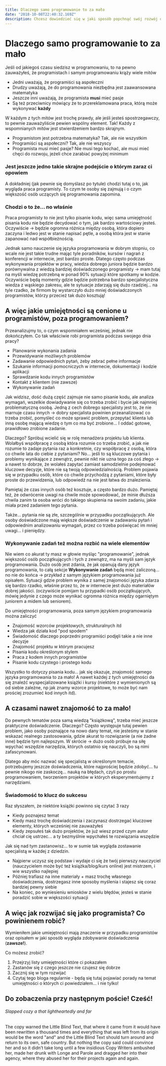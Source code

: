 ```yaml
---
title: Dlaczego samo programowanie to za mało
date: "2018-10-08T22:40:32.169Z"
description: Chcesz dowiedzieć się w jaki sposób popchnąć swój rozwój do przodu? Zapraszam do czytania!
---
```


# Dlaczego samo programowanie to za mało

Jeśli od jakiegoś czasu siedzisz w programowaniu, to na pewno zauważyłeś, że programistach i samym programowaniu krąży wiele mitów

- Jedni uważają, że programiści są aspołeczni
- Drudzy uważają, że do programowania niezbędna jest zaawansowana matematyka
- Jeszcze inni uważają, że programista **musi** mieć pasje
- Są też przeciwnicy mówiący że to przereklamowana praca, którą może wykonywać **każdy**

W każdym z tych mitów jest trochę prawdy, ale jeśli jesteś spostrzegawczy, to pewnie zauważyliście pewien wspólny element.
Tak! Każdy z wspomnianych mitów jest stwierdzeniem bardzo skrajnym.

- Programistom jest potrzebna matematyka? Tak, ale nie wszystkim
- Programiści są aspołeczni? Tak, ale nie wszyscy
- Programista musi mieć pasje? Nie musi tego kochać, ale musi mieć chęci do rozwoju, jeżeli chce zarabiać powyżej minimum

### Jest jeszcze jedno takie skrajne podejście o którym zaraz ci opowiem

A dokładniej (jak pewnie się domyślasz po tytule) chodzi tutaj o to, jak wygląda praca programisty.
To czym te osoby się zajmują i o czym większość osób uczących się programowania zapomina.

### Chodzi o to że... no właśnie

Praca programisty to nie jest tylko pisanie kodu, więc sama umiejętność pisania kodu nie będzie decydować o tym, jak bardzo wartościowy jesteś.
Oczywiście -> będzie ogromna różnica między osobą, która dopiero zaczyna i ledwo jest w stanie napisać pętle, a osobą która jest w stanie zapanować nad współbieżnością.

Jednak samo nauczenie się języka programowania w dobrym stopniu, co wcale nie jest takie trudne mając tyle poradników, kursów i nagrań z konferencji w internecie, jest bardzo proste.
Dlatego często podczas wykonywania projektów w pracy, wiedza dobrego juniora będzie bardzo porównywalna z wiedzą bardziej doświadczonego programisty -> mam tutaj na myśli wiedzę potrzebną w ponad 90% sytuacji które spotkamy w kodzie. Oczywiście będą momenty gdzie będzie potrzebna bardzo specjalistyczna wiedza z wąskiego zakresu, ale te sytuacje zdarzają się dużo rzadziej... na tyle rzadko, że firmom by wystarczyło dużo mniej doświadczonych programistów, którzy przecież tak dużo kosztują!

## A więc jakie umiejętności są cenione u programistów, poza programowaniem?

Przeanalizujmy to, o czym wspomniałem wcześniej, jednak nie dokończyłem.
Co tak właściwie robi programista podczas swojego dnia pracy?

- Planowanie wykonania zadania
- Przewidywanie możliwych problemów
- Zadawanie odpowiednich pytań, żeby zebrać pełne informacje
- Szukanie informacji pomocniczych w internecie, dokumentacji i kodzie aplikacji
- Sprawdzanie kodu innych programistów
- Kontakt z klientem (nie zawsze)
- Wykonywanie zadań

Jak widzisz, dość dużą część zajmuje nie samo pisanie kodu, ale analiza wymagań, wszelkie dowiadywanie się co trzeba zrobić i bycie jak najmniej problematyczną osobą.
Jedną z cech dobrego specjalisty jest to, że nie marnuje czasu innych -> dobry specjalista powinien przeanalizować co trzeba zrobić, pomyśleć co może sprawić problem, przepytać klienta lub inną osobę mającą wiedzę o tym co ma być zrobione...
I oddać gotowe, prawidłowo zrobione zadanie.

Dlaczego? Spróbuj wcielić się w rolę menadżera projektu lub klienta.
Wolałbyś współpracę z osobą która rozumie co trzeba zrobić, a jak nie rozumie to zadaje pytania raz a konkretnie, czy współpracę z osobą, która co chwile lata do ciebie z pytaniami?
No... jeśli to są kluczowe pytania i problemy wynikające z zewnątrz, pewnie nikt nie uzna tego za coś złego -> a nawet to dobrze, że wolałeś zapytać zamiast samodzielnie podejmować kluczowe decyzje, które nie są twoją odpowiedzialnością.
Problem pojawia się w przypadku osób, które co chwile przychodzą z pytaniami, które były proste do przewidzenia, lub odpowiedź na nie jest łatwa do znalezienia.

Pamiętaj że czas innych osób też kosztuje, a często bardzo dużo.
Pamiętaj też, że odwrócenie uwagi na chwile może spowodować, że minie dłuższa chwila zanim ta osoba wróci do takiego skupienia na swoim zadaniu, jakie miała przed zadaniem tego pytania.

Także... pytania nie są złe, szczególnie w przypadku początkujących. Ale osoby doświadczone mają większe doświadczenie w zadawaniu pytań i odpowiednim analizowaniu wymagań, przez co trzeba poświęcać im mniej uwagi... i pieniędzy.

### Wykonywanie zadań też można rozbić na wiele elementów

Nie wiem co akurat ty masz w głowie myśląc "programowanie", jednak większość osób początkujących i tych z zewnątrz, ma na myśli sam język programowania.
Dużo osób jest zdania, że jak opanują dany język programowania, to całą sekcje **Wykonywanie zadań** będą mieć zaliczoną... no nie do końca -> przykład z samym językiem programowania już opisałem.
Sytuacji gdzie problem wynika z samej znajomości języka zdarza się bardzo rzadko, właśnie przez to, że w internecie jest dużo materiałów dobrej jakości.
(oczywiście pomijam tu przypadki osób początkujących, mówię jedynie z czego może wynikać ogromna różnica między ogarniętym juniorem a midem lub seniorem).

Do umiejętności programowania, poza samym językiem programowania można zaliczyć

- Znajomość wzorców projektowych, strukturalnych itd
- Wiedza jak działa kod "pod spodem"
- Świadomość dlaczego poprzedni programiści podjęli takie a nie inne decyzje
- Znajomość projektu w którym pracujesz
- Pisania kodu określonym stylem
- Praca z kodem innych programistów
- Pisanie kodu czystego i prostego kodu

Wszystko to dotyczy pisania kodu... jak się okazuje, znajomość samego języka programowania to za mało!
A nawet każdej z tych umiejętności da się znaleźć wyspecjalizowane książki i kursy
(niektóre z wymienionych są od siebie zależne, np jak znamy wzorce projektowe, to może być nam prościej zrozumieć kod innych itd).

## A czasami nawet znajomość to za mało!

Do pewnych tematów poza samą wiedzą "książkową", trzeba mieć jeszcze praktyczne doświadczenie.
Dlaczego? Często występuje tutaj pewien problem, jako osoby poznające na nowo dany temat, nie jesteśmy w stanie wskazać realnego zastosowania, gdzie akurat to rozwiązanie (a nie żadne inne) będzie tym najlepszym.
W skrócie -> dużo osób próbuje na siłę wpychać wszędzie narzędzia, których ostatnio się nauczyli, bo są nimi zafascynowani.

Dlatego aby móc nazwać się specjalistą w określonym temacie, potrzebujemy jeszcze doświadczenia, które najprościej będzie zdobyć... tu pewnie nikogo nie zaskoczę... nauką na błędach, czyli po prostu programowaniem, tworzeniem projektów w których eksperymentujemy z narzędziami.

### Świadomość to klucz do sukcesu

Raz słyszałem, że niektóre książki powinno się czytać 3 razy

- Kiedy poznajesz temat
- Kiedy masz trochę doświadczenia i zaczynasz dostrzegać kluczowe elementy, których wcześniej nie zauważyłeś
- Kiedy zepsułeś tak dużo projektów, że już wiesz przed czym autor chciał cię ustrzec... a ty bezmyślnie wpychałeś te rozwiązania wszędzie

Jak się nad tym zastanowisz... to w sumie tak wygląda zostawanie specjalistą w każdej z dziedzin.

- Najpierw uczysz się podstaw i wydaje ci się że twój pierwszy nauczyciel (nauczycielem może być też książka/blog/kurs online) jest mistrzem, i wie wszystko najlepiej
- Później trafiasz na inne materiały + masz trochę własnego doświadczenia, dostrzegasz inne sposoby myślenia i stajesz się coraz bardziej pewny siebie
- Na koniec, po wyniesieniu wniosków z wielu błędów, jesteś w stanie poradzić sobie w większości sytuacji

## A więc jak rozwijać się jako programista? Co powinienem robić?

Wymieniłem jakie umiejętności mają znaczenie w przypadku programistów oraz opisałem w jaki sposób wygląda zdobywanie doświadczenia (**zawsze!**).

Co możesz zrobić?

1.  Przejrzyj listy umiejętności które ci pokazałem
2.  Zastanów się z czego jeszcze nie czujesz się dobrze
3.  Zacznij się w tym rozwijać
4.  Czytaj tego bloga regularnie - będą się tutaj pojawiać porady na temat umiejętności o których ci powiedziałem... i nie tylko!

## Do zobaczenia przy następnym poście! Cześć!

###### Slapped cozy a that lightheartedly and far

The copy warned the Little Blind Text, that where it came from it would have
been rewritten a thousand times and everything that was left from its origin
would be the word "and" and the Little Blind Text should turn around and return
to its own, safe country. But nothing the copy said could convince her and so it
didn’t take long until a few insidious Copy Writers ambushed her, made her drunk
with Longe and Parole and dragged her into their agency, where they abused her
for their projects again and again.
